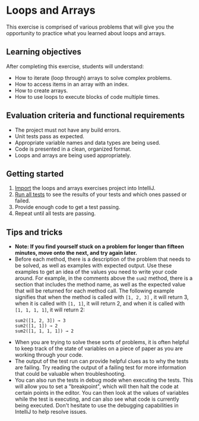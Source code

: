 # Loops and Arrays

This exercise is comprised of various problems that will give you the opportunity to practice what you learned about
loops and arrays.

## Learning objectives

After completing this exercise, students will understand:

* How to iterate (loop through) arrays to solve complex problems.
* How to access items in an array with an index.
* How to create arrays.
* How to use loops to execute blocks of code multiple times.

## Evaluation criteria and functional requirements

* The project must not have any build errors.
* Unit tests pass as expected.
* Appropriate variable names and data types are being used.
* Code is presented in a clean, organized format.
* Loops and arrays are being used appropriately.

## Getting started

1. [Import](https://book.techelevator.com/v2_3/content/guides/intellij.html#import-a-project) the loops and arrays
   exercises project into IntelliJ.
2. [Run all tests](https://book.techelevator.com/v2_3/content/guides/intellij.html#running-tests) to see the results of
   your tests and which ones passed or failed.
3. Provide enough code to get a test passing.
4. Repeat until all tests are passing.

## Tips and tricks

* **Note: If you find yourself stuck on a problem for longer than fifteen minutes, move onto the next, and try again
  later.**
* Before each method, there is a description of the problem that needs to be solved, as well as examples with expected
  output. Use these examples to get an idea of the values you need to write your code around. For example, in the
  comments above the `sum2` method, there is a section that includes the method name, as well as the expected value that
  will be returned for each method call. The following example signifies that when the method is called with `[1, 2, 3]`
  , it will return 3, when it is called with `[1, 1]`, it will return 2, and when it is called with `[1, 1, 1, 1]`, it
  will return 2:
    ```
    sum2([1, 2, 3]) → 3
    sum2([1, 1]) → 2
    sum2([1, 1, 1, 1]) → 2
    ```
* When you are trying to solve these sorts of problems, it is often helpful to keep track of the state of variables on a
  piece of paper as you are working through your code.
* The output of the test run can provide helpful clues as to why the tests are failing. Try reading the output of a
  failing test for more information that could be valuable when troubleshooting.
* You can also run the tests in debug mode when executing the tests. This will allow you to set a "breakpoint", which
  will then halt the code at certain points in the editor. You can then look at the values of variables while the test
  is executing, and can also see what code is currently being executed. Don't hesitate to use the debugging capabilities
  in IntelliJ to help resolve issues.
